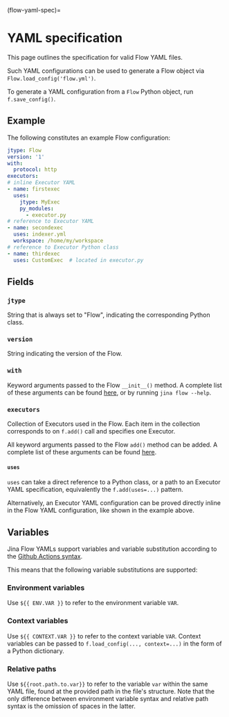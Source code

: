 (flow-yaml-spec)=
# YAML specification

This page outlines the specification for valid Flow YAML files.

Such YAML configurations can be used to generate a Flow object via `Flow.load_config('flow.yml')`.

To generate a YAML configuration from a `Flow` Python object, run `f.save_config()`.

## Example

The following constitutes an example Flow configuration:

```yaml
jtype: Flow
version: '1'
with:
  protocol: http
executors:
# inline Executor YAML
- name: firstexec
  uses:
    jtype: MyExec
    py_modules:
      - executor.py
# reference to Executor YAML
- name: secondexec
  uses: indexer.yml
  workspace: /home/my/workspace
# reference to Executor Python class
- name: thirdexec
  uses: CustomExec  # located in executor.py
```

## Fields

### `jtype`
String that is always set to "Flow", indicating the corresponding Python class.

### `version`
String indicating the version of the Flow.

### `with`
Keyword arguments passed to the Flow `__init__()` method. A complete list of these arguments can be found [here](https://docs.jina.ai/api/jina.orchestrate.flow.base/#jina.orchestrate.flow.base.Flow),
or by running `jina flow --help`.

### `executors`
Collection of Executors used in the Flow.
Each item in the collection corresponds to on `f.add()` call and specifies one Executor.

All keyword arguments passed to the Flow `add()` method can be added.
A complete list of these arguments can be found [here](https://docs.jina.ai/api/jina.orchestrate.flow.base/#jina.orchestrate.flow.base.Flow.add).

#### `uses`

`uses` can take a direct reference to a Python class, or a path to an Executor YAML specification, equivalently the `f.add(uses=...)` pattern.

Alternatively, an Executor YAML configuration can be proved directly inline in the Flow YAML configuration, like shown in the example above.


## Variables

Jina Flow YAMLs support variables and variable substitution according to the [Github Actions syntax](https://docs.github.com/en/actions/learn-github-actions/environment-variables).

This means that the following variable substitutions are supported:

### Environment variables

Use `${{ ENV.VAR }}` to refer to the environment variable `VAR`.

### Context variables

Use `${{ CONTEXT.VAR }}` to refer to the context variable `VAR`.
Context variables can be passed to `f.load_config(..., context=...)` in the form of a Python dictionary.

### Relative paths

Use `${{root.path.to.var}}` to refer to the variable `var` within the same YAML file, found at the provided path in the file's structure.
Note that the only difference between environment variable syntax and relative path syntax is the omission of spaces in the latter.
